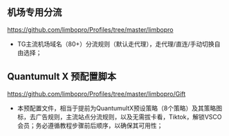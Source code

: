 ## 机场专用分流
https://github.com/limbopro/Profiles/tree/master/limbopro
- TG主流机场域名（80+）分流规则（默认走代理），走代理/直连/手动切换自由选择；

## Quantumult X 预配置脚本
https://github.com/limbopro/Profiles/tree/master/limbopro/Gift

- 本预配置文件，相当于提前为QuantumultX预设策略（8个策略）及其策略图标，去广告规则，主流站点分流规则，以及无需拔卡看，Tiktok，解锁VSCO会员；务必遵循教程步骤前后顺序，以确保其可用性；

